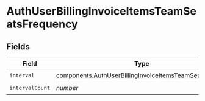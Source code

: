 # AuthUserBillingInvoiceItemsTeamSeatsFrequency


## Fields

| Field                                                                                                                              | Type                                                                                                                               | Required                                                                                                                           | Description                                                                                                                        |
| ---------------------------------------------------------------------------------------------------------------------------------- | ---------------------------------------------------------------------------------------------------------------------------------- | ---------------------------------------------------------------------------------------------------------------------------------- | ---------------------------------------------------------------------------------------------------------------------------------- |
| `interval`                                                                                                                         | [components.AuthUserBillingInvoiceItemsTeamSeatsInterval](../../models/components/authuserbillinginvoiceitemsteamseatsinterval.md) | :heavy_check_mark:                                                                                                                 | N/A                                                                                                                                |
| `intervalCount`                                                                                                                    | *number*                                                                                                                           | :heavy_check_mark:                                                                                                                 | N/A                                                                                                                                |